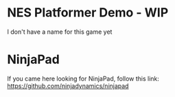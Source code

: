 # NES Platformer Demo - WIP
I don't have a name for this game yet  

# NinjaPad
If you came here looking for NinjaPad, follow this link:
https://github.com/ninjadynamics/ninjapad  
